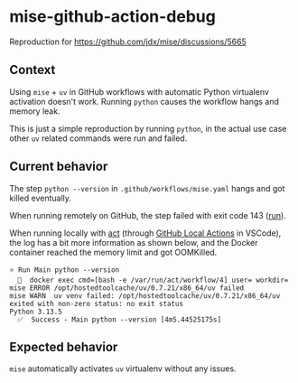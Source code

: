 # mise-github-action-debug

Reproduction for https://github.com/jdx/mise/discussions/5665

## Context

Using `mise` + `uv` in GitHub workflows with automatic Python virtualenv
activation doesn't work. Running `python` causes the workflow hangs and memory
leak.

This is just a simple reproduction by running `python`, in the actual use case
other `uv` related commands were run and failed.

## Current behavior

The step `python --version` in `.github/workflows/mise.yaml` hangs and got
killed eventually.

When running remotely on GitHub, the step failed with exit code 143
([run](https://github.com/CHC383/mise-github-action-debug/actions/runs/16332440028/job/46137839131)).

When running locally with [act](https://nektosact.com/) (through
[GitHub Local Actions](https://sanjulaganepola.github.io/github-local-actions-docs/)
in VSCode), the log has a bit more information as shown below, and the Docker
container reached the memory limit and got OOMKilled.

```
⭐ Run Main python --version
  🐳  docker exec cmd=[bash -e /var/run/act/workflow/4] user= workdir=
mise ERROR /opt/hostedtoolcache/uv/0.7.21/x86_64/uv failed
mise WARN  uv venv failed: /opt/hostedtoolcache/uv/0.7.21/x86_64/uv exited with non-zero status: no exit status
Python 3.13.5
  ✅  Success - Main python --version [4m5.44525175s]
```

## Expected behavior

`mise` automatically activates `uv` virtualenv without any issues.

